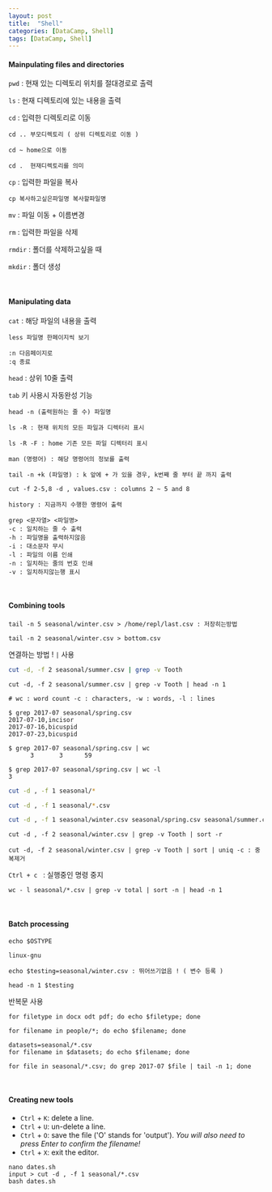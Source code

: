 ```yaml
---
layout: post
title:  "Shell"
categories: [DataCamp, Shell]
tags: [DataCamp, Shell]
---
```



#### Mainpulating files and directories

`pwd`  : 현재 있는 디렉토리 위치를 절대경로로 출력

`ls` : 현재 디렉토리에 있는 내용을 출력



`cd` : 입력한 디렉토리로 이동

```shell
cd .. 부모디렉토리 ( 상위 디렉토리로 이동 )

cd ~ home으로 이동

cd .  현재디렉토리를 의미
```



`cp` : 입력한 파일을 복사

```shell
cp 복사하고싶은파일명 복사할파일명
```

`mv` : 파일 이동 + 이름변경

`rm` : 입력한 파일을 삭제



`rmdir` : 폴더를 삭제하고싶을 때

`mkdir` : 폴더 생성

<br>

#### Manipulating data

`cat` : 해당 파일의 내용을 출력

```shell
less 파일명 한페이지씩 보기

:n 다음페이지로
:q 종료
```

`head` : 상위 10줄 출력

`tab` 키 사용시 자동완성 기능



```shell
head -n (출력원하는 줄 수) 파일명
```



```shell
ls -R : 현재 위치의 모든 파일과 디렉터리 표시

ls -R -F : home 기존 모든 파일 디렉터리 표시
```



```shell
man (명령어) : 해당 명령어의 정보를 출력
```

```shell
tail -n +k (파일명) : k 앞에 + 가 있을 경우, k번째 줄 부터 끝 까지 출력
```



```shell
cut -f 2-5,8 -d , values.csv : columns 2 ~ 5 and 8
```



```shell
history : 지금까지 수행한 명령어 출력
```



```shell
grep <문자열> <파일명>
-c : 일치하는 줄 수 출력
-h : 파일명을 출력하지않음
-i : 대소문자 무시
-l : 파일의 이름 인쇄
-n : 일치하는 줄의 번호 인쇄
-v : 일치하지않는행 표시
```

<br>

#### Combining tools

```
tail -n 5 seasonal/winter.csv > /home/repl/last.csv : 저장히는방법

tail -n 2 seasonal/winter.csv > bottom.csv
```



연결하는 방법 !  `|` 사용

```sh
cut -d, -f 2 seasonal/summer.csv | grep -v Tooth
```



```shell
cut -d, -f 2 seasonal/summer.csv | grep -v Tooth | head -n 1
```



```shell
# wc : word count -c : characters, -w : words, -l : lines

$ grep 2017-07 seasonal/spring.csv
2017-07-10,incisor
2017-07-16,bicuspid
2017-07-23,bicuspid

$ grep 2017-07 seasonal/spring.csv | wc
      3       3      59

$ grep 2017-07 seasonal/spring.csv | wc -l
3
```



```sh
cut -d , -f 1 seasonal/*

cut -d , -f 1 seasonal/*.csv

cut -d , -f 1 seasonal/winter.csv seasonal/spring.csv seasonal/summer.csv seasonal/autumn.csv
```



```shell
cut -d , -f 2 seasonal/winter.csv | grep -v Tooth | sort -r
```



```shell
cut -d, -f 2 seasonal/winter.csv | grep -v Tooth | sort | uniq -c : 중복제거
```



`Ctrl + c ` : 실행중인 명령 중지

```shell
wc - l seasonal/*.csv | grep -v total | sort -n | head -n 1
```

<br>


#### Batch processing

```shell
echo $OSTYPE

linux-gnu
```



```shell
echo $testing=seasonal/winter.csv : 뛰어쓰기없음 ! ( 변수 등록 )

head -n 1 $testing
```



반복문 사용

```shell
for filetype in docx odt pdf; do echo $filetype; done
```



```shell
for filename in people/*; do echo $filename; done
```



```shell
datasets=seasonal/*.csv
for filename in $datasets; do echo $filename; done
```



```shell
for file in seasonal/*.csv; do grep 2017-07 $file | tail -n 1; done
```

<br>


#### Creating new tools

- `Ctrl` + `K`: delete a line.
- `Ctrl` + `U`: un-delete a line.
- `Ctrl` + `O`: save the file ('O' stands for 'output'). *You will also need to press Enter to confirm the filename!*
- `Ctrl` + `X`: exit the editor.

```shell
nano dates.sh
input > cut -d , -f 1 seasonal/*.csv
bash dates.sh
```

<br>
